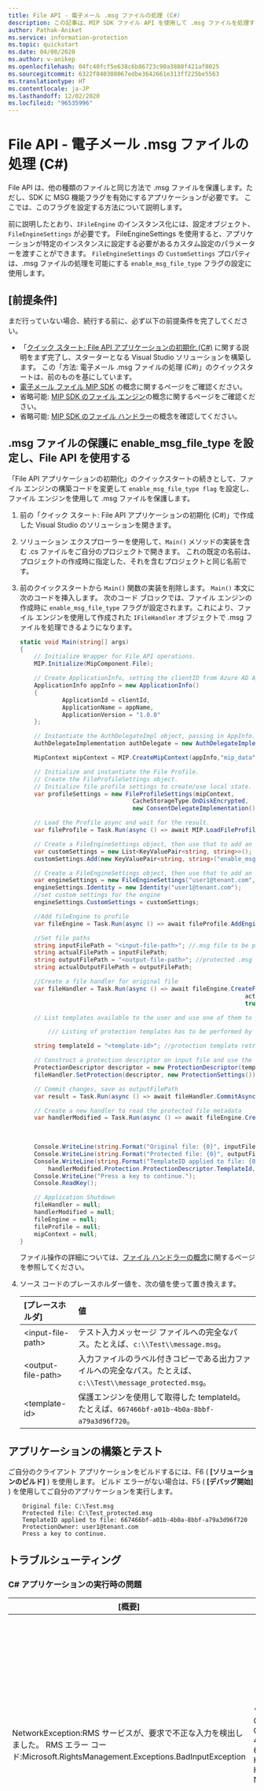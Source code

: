 ```yaml
---
title: File API - 電子メール .msg ファイルの処理 (C#)
description: この記事は、MIP SDK ファイル API を使用して .msg ファイルを処理する方法 (C#) のシナリオを理解するうえで役立ちます。
author: Pathak-Aniket
ms.service: information-protection
ms.topic: quickstart
ms.date: 04/08/2020
ms.author: v-anikep
ms.openlocfilehash: 04fc40fcf5e638c6b86723c90a3880f421af8025
ms.sourcegitcommit: 6322f840388067edbe3642661e313ff225be5563
ms.translationtype: HT
ms.contentlocale: ja-JP
ms.lasthandoff: 12/02/2020
ms.locfileid: "96535996"
---
```

# <a name="file-api---process-email-msg-files-c"></a>File API - 電子メール .msg ファイルの処理 (C#)

File API は、他の種類のファイルと同じ方法で .msg ファイルを保護します。ただし、SDK に MSG 機能フラグを有効にするアプリケーションが必要です。 ここでは、このフラグを設定する方法について説明します。

前に説明したとおり、`IFileEngine` のインスタンス化には、設定オブジェクト、`FileEngineSettings` が必要です。 FileEngineSettings を使用すると、アプリケーションが特定のインスタンスに設定する必要があるカスタム設定のパラメーターを渡すことができます。 `FileEngineSettings` の `CustomSettings` プロパティは、.msg ファイルの処理を可能にする `enable_msg_file_type` フラグの設定に使用します。

## <a name="prerequisites"></a>[前提条件]

まだ行っていない場合、続行する前に、必ず以下の前提条件を完了してください。

- 「[クイック スタート: File API アプリケーションの初期化 (C#)](quick-app-initialization-csharp.md) に関する説明をまず完了し、スターターとなる Visual Studio ソリューションを構築します。 この「方法: 電子メール .msg ファイルの処理 (C#)」のクイックスタートは、前のものを基にしています。
- [電子メール ファイル MIP SDK](concept-email.md) の概念に関するページをご確認ください。
- 省略可能: [MIP SDK のファイル エンジン](concept-profile-engine-file-engine-cpp.md)の概念に関するページをご確認ください。
- 省略可能: [MIP SDK のファイル ハンドラー](concept-handler-file-cpp.md)の概念を確認してください。

## <a name="set-enable_msg_file_type-and-use-file-api-for-protecting-msg-file"></a>.msg ファイルの保護に enable_msg_file_type を設定し、File API を使用する

「File API アプリケーションの初期化」のクイックスタートの続きとして、ファイル エンジンの構築コードを変更して `enable_msg_file_type flag` を設定し、ファイル エンジンを使用して .msg ファイルを保護します。

1. 前の「クイック スタート: File API アプリケーションの初期化 (C#)」で作成した Visual Studio のソリューションを開きます。

2. ソリューション エクスプローラーを使用して、`Main()` メソッドの実装を含む .cs ファイルをご自分のプロジェクトで開きます。 これの既定の名前は、プロジェクトの作成時に指定した、それを含むプロジェクトと同じ名前です。

3. 前のクイックスタートから `Main()` 関数の実装を削除します。 `Main()` 本文に次のコードを挿入します。 次のコード ブロックでは、ファイル エンジンの作成時に `enable_msg_file_type` フラグが設定されます。これにより、ファイル エンジンを使用して作成された `IFileHandler` オブジェクトで .msg ファイルを処理できるようになります。

    ```csharp
    static void Main(string[] args)
    {
        // Initialize Wrapper for File API operations.
        MIP.Initialize(MipComponent.File);

        // Create ApplicationInfo, setting the clientID from Azure AD App Registration as the ApplicationId.
        ApplicationInfo appInfo = new ApplicationInfo()
        {
                ApplicationId = clientId,
                ApplicationName = appName,
                ApplicationVersion = "1.0.0"
        };

        // Instantiate the AuthDelegateImpl object, passing in AppInfo.
        AuthDelegateImplementation authDelegate = new AuthDelegateImplementation(appInfo);

        MipContext mipContext = MIP.CreateMipContext(appInfo,"mip_data",LogLevel.Trace,null,null);

        // Initialize and instantiate the File Profile.
        // Create the FileProfileSettings object.
        // Initialize file profile settings to create/use local state.
        var profileSettings = new FileProfileSettings(mipContext, 
                                    CacheStorageType.OnDiskEncrypted, 
                                    new ConsentDelegateImplementation());

        // Load the Profile async and wait for the result.
        var fileProfile = Task.Run(async () => await MIP.LoadFileProfileAsync(profileSettings)).Result;

        // Create a FileEngineSettings object, then use that to add an engine to the profile.
        var customSettings = new List<KeyValuePair<string, string>>();
        customSettings.Add(new KeyValuePair<string, string>("enable_msg_file_type", "true"));

        // Create a FileEngineSettings object, then use that to add an engine to the profile.
        var engineSettings = new FileEngineSettings("user1@tenant.com", authDelegate, "", "en-US");
        engineSettings.Identity = new Identity("user1@tenant.com");
        //set custom settings for the engine
        engineSettings.CustomSettings = customSettings;

        //Add fileEngine to profile
        var fileEngine = Task.Run(async () => await fileProfile.AddEngineAsync(engineSettings)).Result;

        //Set file paths
        string inputFilePath = "<input-file-path>"; //.msg file to be protected
        string actualFilePath = inputFilePath;
        string outputFilePath = "<output-file-path>"; //protected .msg file
        string actualOutputFilePath = outputFilePath;

        //Create a file handler for original file
        var fileHandler = Task.Run(async () => await fileEngine.CreateFileHandlerAsync(inputFilePath, 
                                                                    actualFilePath, 
                                                                    true)).Result;

        // List templates available to the user and use one of them to protect the mail file.

            /// Listing of protection templates has to be performed by creating protection engine as described in protection quick start

        string templateId = "<template-id>"; //protection template retrieved using protection engine

        // Construct a protection descriptor on input file and use the same to set protection to the file
        ProtectionDescriptor descriptor = new ProtectionDescriptor(templateId);
        fileHandler.SetProtection(descriptor, new ProtectionSettings());

        // Commit changes, save as outputFilePath
        var result = Task.Run(async () => await fileHandler.CommitAsync(outputFilePath)).Result;

        // Create a new handler to read the protected file metadata
        var handlerModified = Task.Run(async () => await fileEngine.CreateFileHandlerAsync(outputFilePath, 
                                                                        actualOutputFilePath, 
                                                                        true)).Result;

        Console.WriteLine(string.Format("Original file: {0}", inputFilePath));
        Console.WriteLine(string.Format("Protected file: {0}", outputFilePath));
        Console.WriteLine(string.Format("TemplateID applied to file: {0} \r\nProtectionOwner: {1}", 
            handlerModified.Protection.ProtectionDescriptor.TemplateId,handlerModified.Protection.Owner));
        Console.WriteLine("Press a key to continue.");
        Console.ReadKey();

        // Application Shutdown
        fileHandler = null;
        handlerModified = null;
        fileEngine = null;
        fileProfile = null;
        mipContext = null;
    }

    ```

    ファイル操作の詳細については、[ファイル ハンドラーの概念](concept-handler-file-cpp.md)に関するページを参照してください。

4. ソース コードのプレースホルダー値を、次の値を使って置き換えます。

   | [プレースホルダ] | 値 |
   |:----------- |:----- |
   | \<input-file-path\> | テスト入力メッセージ ファイルへの完全なパス。たとえば、`c:\\Test\\message.msg`。 |
   | \<output-file-path\> | 入力ファイルのラベル付きコピーである出力ファイルへの完全なパス。たとえば、`c:\\Test\\message_protected.msg`。 |
   | \<template-id\> | 保護エンジンを使用して取得した templateId。たとえば、`667466bf-a01b-4b0a-8bbf-a79a3d96f720`。 |

## <a name="build-and-test-the-application"></a>アプリケーションの構築とテスト

ご自分のクライアント アプリケーションをビルドするには、F6 ( **[ソリューションのビルド]** ) を使用します。 ビルド エラーがない場合は、F5 ( **[デバッグ開始]** ) を使用してご自分のアプリケーションを実行します。

```Console
    Original file: C:\Test.msg
    Protected file: C:\Test_protected.msg
    TemplateID applied to file: 667466bf-a01b-4b0a-8bbf-a79a3d96f720
    ProtectionOwner: user1@tenant.com
    Press a key to continue.
```

## <a name="troubleshooting"></a>トラブルシューティング

### <a name="problems-during-execution-of-c-application"></a>C# アプリケーションの実行時の問題

| [概要] | エラー メッセージ | 解決策: |
|---------|---------------|----------|
| NetworkException:RMS サービスが、要求で不正な入力を検出しました。 RMS エラー コード:Microsoft.RightsManagement.Exceptions.BadInputException | * TemplateID と Policy の両方が null である場合、パラメーターは無効です。, CorrelationId=f265b189-ebf6-4b30-a191-41539cdff215, CorrelationId.Description=FileHandler, HttpRequest.Id=04990d53-cf12-4969-9c80-06e365b312f2;d5fb4794-ac84-4445-abc6-647e41df62b2, HttpRequest.SanitizedUrl=https://api.aadrm.com/my/v2/publishinglicenses, HttpResponse.StatusCode=400, NetworkError.Category=FailureResponseCode* | ご自分のプロジェクトが正しくビルドされたにもかかわらず、左と同様な出力がある場合、templateID が不正である可能性があります。 コード ブロックに戻り、保護テンプレート ID を修正し、リビルドおよび再テストします。 |
| TemplateNotFoundException | *認識できないテンプレート ID です。, CorrelationId=abb2ef59-ad09-4aa0-b731-f59a92711dad, CorrelationId.Description=FileHandler, HttpRequest.Id=8c688752-ccd2-4dca-ace3-b67b44176689;78538a57-a9fd-4717-8924-33581a04598b* | ご自分のプロジェクトが正しくビルドされたにもかかわらず、左と同様な出力がある場合、templateID が不正である可能性があります。 コード ブロックに戻り、保護テンプレート ID を修正し、リビルドおよび再テストします。 |
